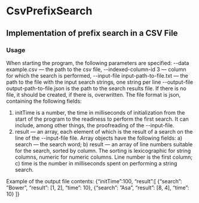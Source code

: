 # CsvPrefixSearch
## Implementation of prefix search in a CSV File

### Usage
When starting the program, the following parameters are specified:
--data example.csv — the path to the csv file,
--indexed-column-id 3 — column for which the search is performed,
--input-file input-path-to-file.txt — the path to the file with the input search strings, one string per line
--output-file output-path-to-file.json is the path to the search results file. If there is no file,
it should be created, if there is, overwritten. The file format is json, containing
the following fields:
1. initTime is a number, the time in milliseconds of initialization from the start of the program to
the readiness to perform the first search. It can include, among other things, the proofreading
of the --input-file.
2. result — an array, each element of which is the result of a search on the line
of the --input-file file. Array objects have the following fields: 
  a) search — the search word;
  b) result — an array of line numbers suitable for the search, sorted by column. The sorting is lexicographic for string columns, numeric
  for numeric columns. Line number is the first column;
  c) time is the number in milliseconds spent on performing a string search.

Example of the output file contents:
{“initTime”:100, “result”:[
  {“search”: ”Bower”, “result”: [1, 2], “time”: 10},
  {“search”: ”Asa”, “result”: [8, 4], “time”: 10}
]}

